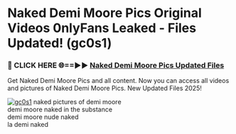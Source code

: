 # Naked Demi Moore Pics Original Videos 0nlyFans Leaked - Files Updated! (gc0s1)

<h3>🔴 CLICK HERE 🌐==►► <a href="https://tinyurl.com/yckcrads" rel="nofollow">Naked Demi Moore Pics Updated Files</a></h3>

Get Naked Demi Moore Pics and all content. Now you can access all videos and pictures of Naked Demi Moore Pics. New Updated Files 2025!

[![gc0s1](https://i.imgur.com/hpKpOFt.gif)](https://tinyurl.com/yckcrads)
naked pictures of demi moore<br>
demi moore naked in the substance<br>
demi moore nude naked<br>
la demi naked